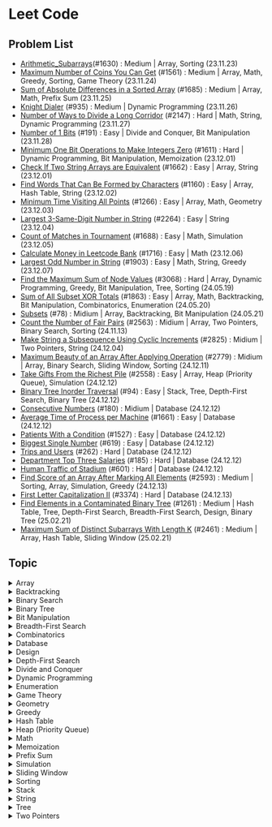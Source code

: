 # Leet Code

## Problem List

- [Arithmetic_Subarrays](./src/arithmetic_subarrays.py)(#1630) : Medium | Array, Sorting (23.11.23)
- [Maximum Number of Coins You Can Get](./src/maximum_number_of_coins.py) (#1561) : Medium | Array, Math, Greedy, Sorting, Game Theory (23.11.24)
- [Sum of Absolute Differences in a Sorted Array](./src/sum_of_absolute_differences_in_a_sorted_array.py) (#1685) : Medium | Array, Math, Prefix Sum (23.11.25)
- [Knight Dialer](./src/knight_dialer.py) (#935) : Medium | Dynamic Programming (23.11.26)
- [Number of Ways to Divide a Long Corridor](./src/number_of_ways_to_divide_a_long_corridor.py) (#2147) : Hard | Math, String, Dynamic Programming (23.11.27)
- [Number of 1 Bits](./src/number_of_1_bits.py) (#191) : Easy | Divide and Conquer, Bit Manipulation (23.11.28)
- [Minimum One Bit Operations to Make Integers Zero](./src/minimum_one_bit_operations_to_make_integers_zero.py) (#1611) : Hard | Dynamic Programming, Bit Manipulation, Memoization (23.12.01)
- [Check If Two String Arrays are Equivalent](./src/check_if_two_string_arrays_are_equivalent.py) (#1662) : Easy | Array, String (23.12.01)
- [Find Words That Can Be Formed by Characters](./src/find_words_that_can_be_formed_by_characters.py) (#1160) : Easy | Array, Hash Table, String (23.12.02)
- [Minimum Time Visiting All Points](./src/minimum_time_visiting_all_points.py) (#1266) : Easy | Array, Math, Geometry (23.12.03)
- [Largest 3-Same-Digit Number in String](./src/largest_3-same-digit_number_in_string.py) (#2264) : Easy | String (23.12.04)
- [Count of Matches in Tournament](./src/count_of_matches_in_tournament.py) (#1688) : Easy | Math, Simulation (23.12.05)
- [Calculate Money in Leetcode Bank](./src/calculate_money_in_leetcode_bank.py) (#1716) : Easy | Math (23.12.06)
- [Largest Odd Number in String](./src/largest_odd_number_in_string.py) (#1903) : Easy | Math, String, Greedy (23.12.07)
- [Find the Maximum Sum of Node Values](./src/find_the_maximum_sum_of_node_values.py) (#3068) : Hard | Array, Dynamic Programming, Greedy, Bit Manipulation, Tree, Sorting (24.05.19)
- [Sum of All Subset XOR Totals](./src/sum_of_all_subset_XOR_totals.py) (#1863) : Easy | Array, Math, Backtracking, Bit Manipulation, Combinatorics, Enumeration (24.05.20)
- [Subsets](./src/subsets.py) (#78) : Midium | Array, Backtracking, Bit Manipulation (24.05.21)
- [Count the Number of Fair Pairs](./src/count-the-number-of-fair-pairs.py) (#2563) : Midium | Array, Two Pointers, Binary Search, Sorting (24.11.13)
- [Make String a Subsequence Using Cyclic Increments](./src/make-string-a-subsequence-using-cyclic-increments.py) (#2825) : Midium | Two Pointers, String (24.12.04)
- [Maximum Beauty of an Array After Applying Operation](./src/maximum-beauty-of-an-array-after-applying-operation.py) (#2779) : Midium | Array, Binary Search, Sliding Window, Sorting (24.12.11)
- [Take Gifts From the Richest Pile](./src/take-gifts-from-the-richest-pile.py) (#2558) : Easy | Array, Heap (Priority Queue), Simulation (24.12.12)
- [Binary Tree Inorder Traversal](./src/binary-tree-inorder-traversal.py) (#94) : Easy | Stack, Tree, Depth-First Search, Binary Tree (24.12.12)
- [Consecutive Numbers](./src/consecutive-numbers.py) (#180) : Midium | Database (24.12.12)
- [Average Time of Process per Machine](./src/average-time-of-process-per-machine.py) (#1661) : Easy | Database (24.12.12)
- [Patients With a Condition](./src/patients-with-a-condition.py) (#1527) : Easy | Database (24.12.12)
- [Biggest Single Number](./src/biggest-single-number.py) (#619) : Easy | Database (24.12.12)
- [Trips and Users](./src/trips-and-users.py) (#262) : Hard | Database (24.12.12)
- [Department Top Three Salaries](./src/department-top-three-salaries.py) (#185) : Hard | Database (24.12.12)
- [Human Traffic of Stadium](./src/human-traffic-of-stadium.py) (#601) : Hard | Database (24.12.12)
- [Find Score of an Array After Marking All Elements](./src/find-score-of-an-array-after-marking-all-elements.py) (#2593) : Medium | Sorting, Array, Simulation, Greedy (24.12.13)
- [First Letter Capitalization II](./src/first-letter-capitalization-ii.py) (#3374) : Hard | Database (24.12.13)
- [Find Elements in a Contaminated Binary Tree](./src/find_elements_in_a_contaminated_binary_tree.py) (#1261) : Medium | Hash Table, Tree, Depth-First Search, Breadth-First Search, Design, Binary Tree (25.02.21)
- [Maximum Sum of Distinct Subarrays With Length K](./src/maximum_sum_of_distinct_subarrays_with_length_k.py) (#2461) : Medium | Array, Hash Table, Sliding Window (25.02.21)

## Topic
<details> 
<summary>Array</summary>
<div markdown="1">

- [Arithmetic_Subarrays](./src/arithmetic_subarrays.py)(#1630) : Medium, Array, Sorting (23.11.23)
- [Maximum Number of Coins You Can Get](./src/maximum_number_of_coins.py) (#1561) : Medium | Array, Math, Greedy, Sorting, Game Theory (23.11.24)
- [Sum of Absolute Differences in a Sorted Array](./src/sum_of_absolute_differences_in_a_sorted_array.py) (#1685) : Medium | Array, Math, Prefix Sum (23.11.25)
- [Check If Two String Arrays are Equivalent](./src/check_if_two_string_arrays_are_equivalent.py) (#1662) : Easy | Array, String (23.12.01)
- [Find Words That Can Be Formed by Characters](./src/find_words_that_can_be_formed_by_characters.py) (#1160) : Easy | Array, Hash Table, String (23.12.02)
- [Minimum Time Visiting All Points](./src/minimum_time_visiting_all_points.py) (#1266) : Easy | Array, Math, Geometry (23.12.03)
- [Find the Maximum Sum of Node Values](./src/find_the_maximum_sum_of_node_values.py) (#3068) : Hard | Array, Dynamic Programming, Greedy, Bit Manipulation, Tree, Sorting (24.05.19)
- [Sum of All Subset XOR Totals](./src/sum_of_all_subset_XOR_totals.py) (#1863) : Easy | Array, Math, Backtracking, Bit Manipulation, Combinatorics, Enumeration (24.05.20)
- [Subsets](./src/subsets.py) (#78) : Midium | Array, Backtracking, Bit Manipulation (24.05.21)
- [Count the Number of Fair Pairs](./src/count-the-number-of-fair-pairs.py) (#78) : Midium | Array, Two Pointers, Binary Search, Sorting (24.11.13)
- [Maximum Beauty of an Array After Applying Operation](./src/maximum-beauty-of-an-array-after-applying-operation.py) (#2779) : Midium | Array, Binary Search, Sliding Window, Sorting (24.12.11)
- [Take Gifts From the Richest Pile](./src/take-gifts-from-the-richest-pile.py) (#2558) : Easy | Array, Heap (Priority Queue), Simulation (24.12.12)
- [Find Score of an Array After Marking All Elements](./src/find-score-of-an-array-after-marking-all-elements.py) (#2593) : Medium | Sorting, Array, Simulation, Greedy (24.12.13)
- [Maximum Sum of Distinct Subarrays With Length K](./src/maximum_sum_of_distinct_subarrays_with_length_k.py) (#2461) : Medium | Array, Hash Table, Sliding Window (25.02.21)

</div>
</details>

<details> 
<summary>Backtracking</summary>
<div markdown="1">

- [Sum of All Subset XOR Totals](./src/sum_of_all_subset_XOR_totals.py) (#1863) : Easy | Array, Math, Backtracking, Bit Manipulation, Combinatorics, Enumeration (24.05.20)
- [Subsets](./src/subsets.py) (#78) : Midium | Array, Backtracking, Bit Manipulation (24.05.21)

</div>
</details>

<details> 
<summary>Binary Search</summary>
<div markdown="1">

- [Count the Number of Fair Pairs](./src/count-the-number-of-fair-pairs.py) (#78) : Midium | Array, Two Pointers, Binary Search, Sorting (24.11.13)
- [Maximum Beauty of an Array After Applying Operation](./src/maximum-beauty-of-an-array-after-applying-operation.py) (#2779) : Midium | Array, Binary Search, Sliding Window, Sorting (24.12.11)
- [Binary Tree Inorder Traversal](./src/binary-tree-inorder-traversal.py) (#94) : Easy | Stack, Tree, Depth-First Search, Binary Tree (24.12.12)

</div>
</details>

<details> 
<summary>Binary Tree</summary>
<div markdown="1">

- [Find Elements in a Contaminated Binary Tree](./src/find_elements_in_a_contaminated_binary_tree.py) (#1261) : Medium | Hash Table, Tree, Depth-First Search, Breadth-First Search, Design, Binary Tree (25.02.21)

</div>
</details>

<details> 
<summary>Bit Manipulation</summary>
<div markdown="1">

- [Number of 1 Bits](./src/number_of_1_bits.py) (#191) : Easy | Divide and Conquer, Bit Manipulation (23.11.28)
- [Minimum One Bit Operations to Make Integers Zero](./src/minimum_one_bit_operations_to_make_integers_zero.py) (#1611) : Hard | Dynamic Programming, Bit Manipulation, Memoization (23.12.01)
- [Find the Maximum Sum of Node Values](./src/find_the_maximum_sum_of_node_values.py) (#3068) : Hard | Array, Dynamic Programming, Greedy, Bit Manipulation, Tree, Sorting (24.05.19)
- [Sum of All Subset XOR Totals](./src/sum_of_all_subset_XOR_totals.py) (#1863) : Easy | Array, Math, Backtracking, Bit Manipulation, Combinatorics, Enumeration (24.05.20)
- [Subsets](./src/subsets.py) (#78) : Midium | Array, Backtracking, Bit Manipulation (24.05.21)

</div>
</details>

<details> 
<summary>Breadth-First Search</summary>
<div markdown="1">

- [Find Elements in a Contaminated Binary Tree](./src/find_elements_in_a_contaminated_binary_tree.py) (#1261) : Medium | Hash Table, Tree, Depth-First Search, Breadth-First Search, Design, Binary Tree (25.02.21)

</div>
</details>

<details> 
<summary>Combinatorics</summary>
<div markdown="1">

- [Sum of All Subset XOR Totals](./src/sum_of_all_subset_XOR_totals.py) (#1863) : Easy | Array, Math, Backtracking, Bit Manipulation, Combinatorics, Enumeration (24.05.20)

</div>
</details>

<details>
<summary> Database </summary>
<div markdown="1">

- [Consecutive Numbers](./src/consecutive-numbers.py) (#180) : Midium | Database (24.12.12)
- [Average Time of Process per Machine](./src/average-time-of-process-per-machine.py) (#1661) : Easy | Database (24.12.12)
- [Patients With a Condition](./src/patients-with-a-condition.py) (#1527) : Easy | Database (24.12.12)
- [Biggest Single Number](./src/biggest-single-number.py) (#619) : Easy | Database (24.12.12)
- [Trips and Users](./src/trips-and-users.py) (#262) : Hard | Database (24.12.12)
- [Department Top Three Salaries](./src/department-top-three-salaries.py) (#185) : Hard | Database (24.12.12)
- [Human Traffic of Stadium](./src/human-traffic-of-stadium.py) (#601) : Hard | Database (24.12.12)
- [First Letter Capitalization II](./src/first-letter-capitalization-ii.py) (#3374) : Hard | Database (24.12.13)

</div>
</details>

<details> 
<summary>Design</summary>
<div markdown="1">

- [Find Elements in a Contaminated Binary Tree](./src/find_elements_in_a_contaminated_binary_tree.py) (#1261) : Medium | Hash Table, Tree, Depth-First Search, Breadth-First Search, Design, Binary Tree (25.02.21)

</div>
</details>

<details>
<summary> Depth-First Search </summary>
<div markdown="1">

- [Binary Tree Inorder Traversal](./src/binary-tree-inorder-traversal.py) (#94) : Easy | Stack, Tree, Depth-First Search, Binary Tree (24.12.12)
- [Find Elements in a Contaminated Binary Tree](./src/find_elements_in_a_contaminated_binary_tree.py) (#1261) : Medium | Hash Table, Tree, Depth-First Search, Breadth-First Search, Design, Binary Tree (25.02.21)

</div>
</details>

<details> 
<summary>Divide and Conquer</summary>
<div markdown="1">

- [Number of 1 Bits](./src/number_of_1_bits.py) (#191) : Easy | Divide and Conquer, Bit Manipulation (23.11.28)

</div>
</details>

<details> 
<summary>Dynamic Programming</summary>
<div markdown="1">

- [Knight Dialer](./src/knight_dialer.py) (#935) : Medium | Dynamic Programming (23.11.26)
- [Number of Ways to Divide a Long Corridor](./src/number_of_ways_to_divide_a_long_corridor.py) (#2147) : Hard | Math, String, Dynamic Programming (23.11.27)
- [Minimum One Bit Operations to Make Integers Zero](./src/minimum_one_bit_operations_to_make_integers_zero.py) (#1611) : Hard | Dynamic Programming, Bit Manipulation, Memoization (23.12.01)
- [Find the Maximum Sum of Node Values](./src/find_the_maximum_sum_of_node_values.py) (#3068) : Hard | Array, Dynamic Programming, Greedy, Bit Manipulation, Tree, Sorting (24.05.19)

</div>
</details>

<details> 
<summary>Enumeration</summary>
<div markdown="1">

- [Sum of All Subset XOR Totals](./src/sum_of_all_subset_XOR_totals.py) (#1863) : Easy | Array, Math, Backtracking, Bit Manipulation, Combinatorics, Enumeration (24.05.20)

</div>
</details>

<details> 
<summary>Game Theory</summary>
<div markdown="1">

- [Maximum Number of Coins You Can Get](./src/maximum_number_of_coins.py) (#1561) : Medium | Array, Math, Greedy, Sorting, Game Theory (23.11.24)

</div>
</details>

<details> 
<summary>Geometry</summary>
<div markdown="1">

- [Minimum Time Visiting All Points](./src/minimum_time_visiting_all_points.py) (#1266) : Easy | Array, Math, Geometry (23.12.03)

</div>
</details>

<details> 
<summary>Greedy</summary>
<div markdown="1">

- [Maximum Number of Coins You Can Get](./src/maximum_number_of_coins.py) (#1561) : Medium | Array, Math, Greedy, Sorting, Game Theory (23.11.24)
- [Largest Odd Number in String](./src/largest_odd_number_in_string.py) (#1903) : Easy | Math, String, Greedy (23.12.07)
- [Find the Maximum Sum of Node Values](./src/find_the_maximum_sum_of_node_values.py) (#3068) : Hard | Array, Dynamic Programming, Greedy, Bit Manipulation, Tree, Sorting (24.05.19)
- [Find Score of an Array After Marking All Elements](./src/find-score-of-an-array-after-marking-all-elements.py) (#2593) : Medium | Sorting, Array, Simulation, Greedy (24.12.13)

</div>
</details>

<details> 
<summary>Hash Table</summary>
<div markdown="1">

- [Find Words That Can Be Formed by Characters](./src/find_words_that_can_be_formed_by_characters.py) (#1160) : Easy | Array, Hash Table, String (23.12.02)
- [Find Elements in a Contaminated Binary Tree](./src/find_elements_in_a_contaminated_binary_tree.py) (#1261) : Medium | Hash Table, Tree, Depth-First Search, Breadth-First Search, Design, Binary Tree (25.02.21)
- [Maximum Sum of Distinct Subarrays With Length K](./src/maximum_sum_of_distinct_subarrays_with_length_k.py) (#2461) : Medium | Array, Hash Table, Sliding Window (25.02.21)

</div>
</details>

<details> 
<summary>Heap (Priority Queue)</summary>
<div markdown="1">

- [Take Gifts From the Richest Pile](./src/take-gifts-from-the-richest-pile.py) (#2558) : Easy | Array, Heap (Priority Queue), Simulation (24.12.12)

</div>
</details>

<details> 
<summary>Math</summary>
<div markdown="1">

- [Maximum Number of Coins You Can Get](./src/maximum_number_of_coins.py) (#1561) : Medium | Array, Math, Greedy, Sorting, Game Theory (23.11.24)
- [Sum of Absolute Differences in a Sorted Array](./src/sum_of_absolute_differences_in_a_sorted_array.py) (#1685) : Medium | Array, Math, Prefix Sum (23.11.25)
- [Number of Ways to Divide a Long Corridor](./src/number_of_ways_to_divide_a_long_corridor.py) (#2147) : Hard | Math, String, Dynamic Programming (23.11.27)
- [Minimum Time Visiting All Points](./src/minimum_time_visiting_all_points.py) (#1266) : Easy | Array, Math, Geometry (23.12.03)
- [Count of Matches in Tournament](./src/count_of_matches_in_tournament.py) (#1688) : Easy | Math, Simulation (23.12.05)
- [Calculate Money in Leetcode Bank](./src/calculate_money_in_leetcode_bank.py) (#1716) : Easy | Math (23.12.06)
- [Largest Odd Number in String](./src/largest_odd_number_in_string.py) (#1903) : Easy | Math, String, Greedy (23.12.07)
- [Sum of All Subset XOR Totals](./src/sum_of_all_subset_XOR_totals.py) (#1863) : Easy | Array, Math, Backtracking, Bit Manipulation, Combinatorics, Enumeration (24.05.20)

</div>
</details>

<details> 
<summary>Memoization</summary>
<div markdown="1">

- [Minimum One Bit Operations to Make Integers Zero](./src/minimum_one_bit_operations_to_make_integers_zero.py) (#1611) : Hard | Dynamic Programming, Bit Manipulation, Memoization (23.12.01)

</div>
</details>

<details> 
<summary>Prefix Sum</summary>
<div markdown="1">

- [Sum of Absolute Differences in a Sorted Array](./src/sum_of_absolute_differences_in_a_sorted_array.py) (#1685) : Medium | Array, Math, Prefix Sum (23.11.25)

</div>
</details>

<details> 
<summary>Simulation</summary>
<div markdown="1">

- [Count of Matches in Tournament](./src/count_of_matches_in_tournament.py) (#1688) : Easy | Math, Simulation (23.12.05)
- [Take Gifts From the Richest Pile](./src/take-gifts-from-the-richest-pile.py) (#2558) : Easy | Array, Heap (Priority Queue), Simulation (24.12.12)
- [Find Score of an Array After Marking All Elements](./src/find-score-of-an-array-after-marking-all-elements.py) (#2593) : Medium | Sorting, Array, Simulation, Greedy (24.12.13)

</div>
</details>

<details> 
<summary>Sliding Window</summary>
<div markdown="1">

- [Maximum Beauty of an Array After Applying Operation](./src/maximum-beauty-of-an-array-after-applying-operation.py) (#2779) : Midium | Array, Binary Search, Sliding Window, Sorting (24.12.11)
- [Maximum Sum of Distinct Subarrays With Length K](./src/maximum_sum_of_distinct_subarrays_with_length_k.py) (#2461) : Medium | Array, Hash Table, Sliding Window (25.02.21)

</div>
</details>

<details> 
<summary>Sorting</summary>
<div markdown="1">

- [Arithmetic_Subarrays](./src/arithmetic_subarrays.py)(#1630) : Medium, Array, Sorting (23.11.23)
- [Maximum Number of Coins You Can Get](./src/maximum_number_of_coins.py) (#1561) : Medium | Array, Math, Greedy, Sorting, Game Theory (23.11.24)
- [Find the Maximum Sum of Node Values](./src/find_the_maximum_sum_of_node_values.py) (#3068) : Hard | Array, Dynamic Programming, Greedy, Bit Manipulation, Tree, Sorting (24.05.19)
- [Count the Number of Fair Pairs](./src/count-the-number-of-fair-pairs.py) (#78) : Midium | Array, Two Pointers, Binary Search, Sorting (24.11.13)
- [Maximum Beauty of an Array After Applying Operation](./src/maximum-beauty-of-an-array-after-applying-operation.py) (#2779) : Midium | Array, Binary Search, Sliding Window, Sorting (24.12.11)
- [Find Score of an Array After Marking All Elements](./src/find-score-of-an-array-after-marking-all-elements.py) (#2593) : Medium | Sorting, Array, Simulation, Greedy (24.12.13)

</div>
</details>

<details>
<summary> Stack </summary>
<div markdown="1">

- [Binary Tree Inorder Traversal](./src/binary-tree-inorder-traversal.py) (#94) : Easy | Stack, Tree, Depth-First Search, Binary Tree (24.12.12)

</div>
</details>

<details> 
<summary>String</summary>
<div markdown="1">

- [Number of Ways to Divide a Long Corridor](./src/number_of_ways_to_divide_a_long_corridor.py) (#2147) : Hard | Math, String, Dynamic Programming (23.11.27)
- [Check If Two String Arrays are Equivalent](./src/check_if_two_string_arrays_are_equivalent.py) (#1662) : Easy | Array, String (23.12.01)
- [Find Words That Can Be Formed by Characters](./src/find_words_that_can_be_formed_by_characters.py) (#1160) : Easy | Array, Hash Table, String (23.12.02)
- [Largest 3-Same-Digit Number in String](./src/largest_3-same-digit_number_in_string.py) (#2264) : Easy | String (23.12.04)
- [Largest Odd Number in String](./src/largest_odd_number_in_string.py) (#1903) : Easy | Math, String, Greedy (23.12.07)
- [Make String a Subsequence Using Cyclic Increments](./src/make-string-a-subsequence-using-cyclic-increments.py) (#2825) : Midium | Two Pointers, String (24.12.04)

</div>
</details>

<details> 
<summary>Tree</summary>
<div markdown="1">

- [Find the Maximum Sum of Node Values](./src/find_the_maximum_sum_of_node_values.py) (#3068) : Hard | Array, Dynamic Programming, Greedy, Bit Manipulation, Tree, Sorting (24.05.19)
- [Binary Tree Inorder Traversal](./src/binary-tree-inorder-traversal.py) (#94) : Easy | Stack, Tree, Depth-First Search, Binary Tree (24.12.12)
- [Find Elements in a Contaminated Binary Tree](./src/find_elements_in_a_contaminated_binary_tree.py) (#1261) : Medium | Hash Table, Tree, Depth-First Search, Breadth-First Search, Design, Binary Tree (25.02.21)

</div>
</details>

<details> 
<summary>Two Pointers</summary>
<div markdown="1">

- [Count the Number of Fair Pairs](./src/count-the-number-of-fair-pairs.py) (#78) : Midium | Array, Two Pointers, Binary Search, Sorting (24.11.13)
- [Make String a Subsequence Using Cyclic Increments](./src/make-string-a-subsequence-using-cyclic-increments.py) (#2825) : Midium | Two Pointers, String (24.12.04)

</div>
</details>